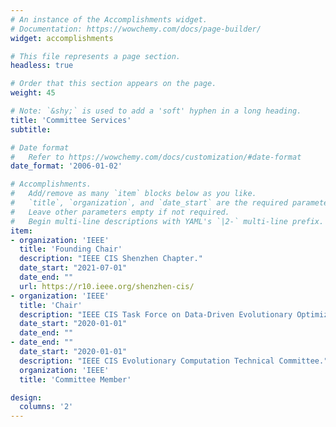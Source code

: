 ```yaml
---
# An instance of the Accomplishments widget.
# Documentation: https://wowchemy.com/docs/page-builder/
widget: accomplishments

# This file represents a page section.
headless: true

# Order that this section appears on the page.
weight: 45

# Note: `&shy;` is used to add a 'soft' hyphen in a long heading.
title: 'Committee Services'
subtitle:

# Date format
#   Refer to https://wowchemy.com/docs/customization/#date-format
date_format: '2006-01-02'

# Accomplishments.
#   Add/remove as many `item` blocks below as you like.
#   `title`, `organization`, and `date_start` are the required parameters.
#   Leave other parameters empty if not required.
#   Begin multi-line descriptions with YAML's `|2-` multi-line prefix.
item:
- organization: 'IEEE'
  title: 'Founding Chair'
  description: "IEEE CIS Shenzhen Chapter."
  date_start: "2021-07-01"
  date_end: ""
  url: https://r10.ieee.org/shenzhen-cis/
- organization: 'IEEE'
  title: 'Chair'
  description: "IEEE CIS Task Force on Data-Driven Evolutionary Optimization of Expensive Problems."
  date_start: "2020-01-01"
  date_end: ""
- date_end: ""
  date_start: "2020-01-01"
  description: "IEEE CIS Evolutionary Computation Technical Committee."
  organization: 'IEEE'
  title: 'Committee Member'

design:
  columns: '2' 
---
```


